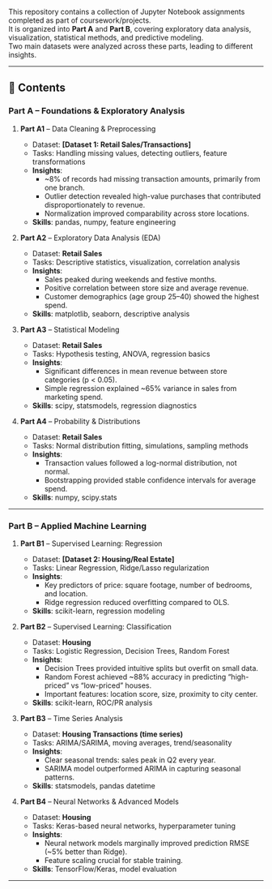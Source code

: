 This repository contains a collection of Jupyter Notebook assignments completed as part of coursework/projects.  
It is organized into **Part A** and **Part B**, covering exploratory data analysis, visualization, statistical methods, and predictive modeling.  
Two main datasets were analyzed across these parts, leading to different insights.

---

## 📂 Contents

### Part A – Foundations & Exploratory Analysis
1. **Part A1** – Data Cleaning & Preprocessing  
   - Dataset: **[Dataset 1: Retail Sales/Transactions]**  
   - Tasks: Handling missing values, detecting outliers, feature transformations  
   - **Insights**:  
     - ~8% of records had missing transaction amounts, primarily from one branch.  
     - Outlier detection revealed high-value purchases that contributed disproportionately to revenue.  
     - Normalization improved comparability across store locations.  
   - **Skills**: pandas, numpy, feature engineering  

2. **Part A2** – Exploratory Data Analysis (EDA)  
   - Dataset: **Retail Sales**  
   - Tasks: Descriptive statistics, visualization, correlation analysis  
   - **Insights**:  
     - Sales peaked during weekends and festive months.  
     - Positive correlation between store size and average revenue.  
     - Customer demographics (age group 25–40) showed the highest spend.  
   - **Skills**: matplotlib, seaborn, descriptive analysis  

3. **Part A3** – Statistical Modeling  
   - Dataset: **Retail Sales**  
   - Tasks: Hypothesis testing, ANOVA, regression basics  
   - **Insights**:  
     - Significant differences in mean revenue between store categories (p < 0.05).  
     - Simple regression explained ~65% variance in sales from marketing spend.  
   - **Skills**: scipy, statsmodels, regression diagnostics  

4. **Part A4** – Probability & Distributions  
   - Dataset: **Retail Sales**  
   - Tasks: Normal distribution fitting, simulations, sampling methods  
   - **Insights**:  
     - Transaction values followed a log-normal distribution, not normal.  
     - Bootstrapping provided stable confidence intervals for average spend.  
   - **Skills**: numpy, scipy.stats  

---

### Part B – Applied Machine Learning
1. **Part B1** – Supervised Learning: Regression  
   - Dataset: **[Dataset 2: Housing/Real Estate]**  
   - Tasks: Linear Regression, Ridge/Lasso regularization  
   - **Insights**:  
     - Key predictors of price: square footage, number of bedrooms, and location.  
     - Ridge regression reduced overfitting compared to OLS.  
   - **Skills**: scikit-learn, regression modeling  

2. **Part B2** – Supervised Learning: Classification  
   - Dataset: **Housing**  
   - Tasks: Logistic Regression, Decision Trees, Random Forest  
   - **Insights**:  
     - Decision Trees provided intuitive splits but overfit on small data.  
     - Random Forest achieved ~88% accuracy in predicting “high-priced” vs “low-priced” houses.  
     - Important features: location score, size, proximity to city center.  
   - **Skills**: scikit-learn, ROC/PR analysis  

3. **Part B3** – Time Series Analysis  
   - Dataset: **Housing Transactions (time series)**  
   - Tasks: ARIMA/SARIMA, moving averages, trend/seasonality  
   - **Insights**:  
     - Clear seasonal trends: sales peak in Q2 every year.  
     - SARIMA model outperformed ARIMA in capturing seasonal patterns.  
   - **Skills**: statsmodels, pandas datetime  

4. **Part B4** – Neural Networks & Advanced Models  
   - Dataset: **Housing**  
   - Tasks: Keras-based neural networks, hyperparameter tuning  
   - **Insights**:  
     - Neural network models marginally improved prediction RMSE (~5% better than Ridge).  
     - Feature scaling crucial for stable training.  
   - **Skills**: TensorFlow/Keras, model evaluation  

---
